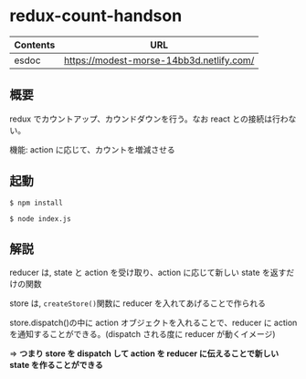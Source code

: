 # redux-count-handson

| Contents | URL                                      |
| -------- | ---------------------------------------- |
| esdoc    | https://modest-morse-14bb3d.netlify.com/ |

## 概要

redux でカウントアップ、カウンドダウンを行う。なお react との接続は行わない。

機能: action に応じて、カウントを増減させる

## 起動

```
$ npm install

$ node index.js
```

## 解説

reducer は, state と action を受け取り、action に応じて新しい state を返すだけの関数

store は, `createStore()`関数に reducer を入れてあげることで作られる

store.dispatch()の中に action オブジェクトを入れることで、reducer に action を通知することができる。(dispatch される度に reducer が動くイメージ)

=> **つまり store を dispatch して action を reducer に伝えることで新しい state を作ることができる**
